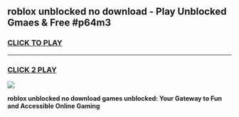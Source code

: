
## roblox unblocked no download - Play Unblocked Gmaes & Free #p64m3
<h3>
<a href="https://news.freeplayer.one?title=roblox_unblocked_no_download&ref=26F">CLICK TO PLAY</a></h3>
<hr>

<h3>
<a href="https://news.freeplayer.one?title=roblox_unblocked_no_download&ref=26F">CLICK 2 PLAY</a>
  
</h3>

<a href="https://news.freeplayer.one?title=roblox_unblocked_no_download&ref=26F/"><img src="https://clearcache.store/games.png"></a>


**roblox unblocked no download games unblocked: Your Gateway to Fun and Accessible Online Gaming**
